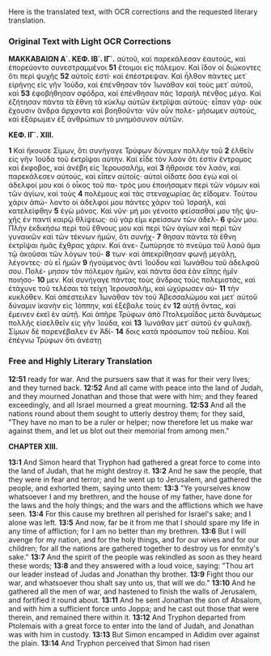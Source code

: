 Here is the translated text, with OCR corrections and the requested literary translation.

### Original Text with Light OCR Corrections

**ΜΑΚΚΑΒΑΙΩΝ Α΄. ΚΕΦ. ΙΒ΄. ΙΓ΄.**
αὐτοῦ, καὶ παρεκάλεσαν ἑαυτούς, καὶ ἐπορεύοντο συνεστραμμένοι
**51** ἕτοιμοι εἰς πόλεμον. Καὶ ἴδον οἱ διώκοντες ὅτι περὶ ψυχῆς
**52** αὐτοῖς ἐστί· καὶ ἐπέστρεψαν. Καὶ ἦλθον πάντες μετ᾿ εἰρήνης εἰς
    γῆν Ἰούδα, καὶ ἐπένθησαν τὸν Ἰωνάθαν καὶ τοὺς μετ᾿ αὐτοῦ, καὶ
**53** ἐφοβήθησαν σφόδρα, καὶ ἐπένθησαν πᾶς Ἰσραὴλ πένθος μέγα. Καὶ
    ἐζήτησαν πάντα τὰ ἔθνη τὰ κύκλῳ αὐτῶν ἐκτρῖψαι αὐτούς· εἶπαν
    γάρ· οὐκ ἔχουσιν ἄνδρα ἄρχοντα καὶ βοηθοῦντα· νῦν οὖν πολε-
    μήσωμεν αὐτούς, καὶ ἐξάρωμεν ἐξ ἀνθρώπων τὸ μνημόσυνον
    αὐτῶν.

**ΚΕΦ. ΙΓ΄. ΧΙΙΙ.**

**1** Καὶ ἤκουσε Σίμων, ὅτι συνήγαγε Τρύφων δύναμιν πολλὴν τοῦ
**2** ἐλθεῖν εἰς γῆν Ἰούδα τοῦ ἐκτρῖψαι αὐτήν. Καὶ εἶδε τὸν λαὸν
    ὅτι ἐστὶν ἔντρομος καὶ ἔκφοβος, καὶ ἀνέβη εἰς Ἱερουσαλήμ, καὶ
**3** ἤθροισε τὸν λαόν, καὶ παρεκάλεσεν αὐτούς, καὶ εἶπεν αὐτοῖς·
    αὐτοὶ οἴδατε ὅσα ἐγὼ καὶ οἱ ἀδελφοί μου καὶ ὁ οἶκος τοῦ πα-
    τρός μου ἐποιήσαμεν περὶ τῶν νόμων καὶ τῶν ἁγίων, καὶ τοὺς
**4** πολέμους καὶ τὰς στενοχωρίας ἃς εἴδομεν. Τούτου χάριν ἀπώ-
    λοντο οἱ ἀδελφοί μου πάντες χάριν τοῦ Ἰσραήλ, καὶ κατελείφθην
**5** ἐγὼ μόνος. Καὶ νῦν· μή μοι γένοιτο φείσασθαί μου τῆς ψυ-
    χῆς ἐν παντὶ καιρῷ θλίψεως· οὐ γὰρ εἰμι κρείσσων τῶν ἀδελ-
**6** φῶν μου. Πλὴν ἐκδικήσω περὶ τοῦ ἔθνους μου καὶ περὶ τῶν
    ἁγίων καὶ περὶ τῶν γυναικῶν καὶ τῶν τέκνων ἡμῶν, ὅτι συνήχ-
**7** θησαν πάντα τὰ ἔθνη ἐκτρῖψαι ἡμᾶς ἔχθρας χάριν. Καὶ ἀνε-
    ζωπύρησε τὸ πνεῦμα τοῦ λαοῦ ἅμα τῷ ἀκοῦσαι τῶν λόγων τού-
**8** των· καὶ ἀπεκρίθησαν φωνῇ μεγάλῃ, λέγοντες· σὺ εἶ ἡμῶν
**9** ἡγούμενος ἀντὶ Ἰούδου καὶ Ἰωνάθου τοῦ ἀδελφοῦ σου. Πολέ-
    μησον τὸν πόλεμον ἡμῶν, καὶ πάντα ὅσα ἐὰν εἴπῃς ἡμῖν ποιήσο-
**10** μεν. Καὶ συνήγαγε πάντας τοὺς ἄνδρας τοὺς πολεμιστάς, καὶ
    ἐτάχυνε τοῦ τελέσαι τὰ τείχη Ἱερουσαλήμ, καὶ ὠχύρωσεν αὐ-
**11** τὴν κυκλόθεν. Καὶ ἀπέστειλεν Ἰωνάθαν τὸν τοῦ Ἀβεσσαλώμου
    καὶ μετ᾿ αὐτοῦ δύναμιν ἱκανὴν εἰς Ἰόππην, καὶ ἐξέβαλε τοὺς ἐν
**12** αὐτῇ ὄντας, καὶ ἔμεινεν ἐκεῖ ἐν αὐτῇ. Καὶ ἀπῆρε Τρύφων ἀπὸ
    Πτολεμαΐδος μετὰ δυνάμεως πολλῆς εἰσελθεῖν εἰς γῆν Ἰούδα, καὶ
**13** Ἰωνάθαν μετ᾿ αὐτοῦ ἐν φυλακῇ. Σίμων δὲ παρενέβαλεν ἐν Ἀδί-
**14** δοις κατὰ πρόσωπον τοῦ πεδίου. Καὶ ἐπέγνω Τρύφων ὅτι ἀνέστῃ

### Free and Highly Literary Translation

**12:51** ready for war. And the pursuers saw that it was for their very lives; and they turned back.
**12:52** And all came with peace into the land of Judah, and they mourned Jonathan and those that were with him; and they feared exceedingly, and all Israel mourned a great mourning.
**12:53** And all the nations round about them sought to utterly destroy them; for they said, "They have no man to be a ruler or helper; now therefore let us make war against them, and let us blot out their memorial from among men."

**CHAPTER XIII.**

**13:1** And Simon heard that Tryphon had gathered a great force to come into the land of Judah, that he might destroy it.
**13:2** And he saw the people, that they were in fear and terror; and he went up to Jerusalem, and gathered the people, and exhorted them, saying unto them:
**13:3** "Ye yourselves know whatsoever I and my brethren, and the house of my father, have done for the laws and the holy things; and the wars and the afflictions which we have seen.
**13:4** For this cause my brethren all perished for Israel's sake; and I alone was left.
**13:5** And now, far be it from me that I should spare my life in any time of affliction; for I am no better than my brethren.
**13:6** But I will avenge for my nation, and for the holy things, and for our wives and for our children; for all the nations are gathered together to destroy us for enmity's sake."
**13:7** And the spirit of the people was rekindled as soon as they heard these words;
**13:8** and they answered with a loud voice, saying: "Thou art our leader instead of Judas and Jonathan thy brother.
**13:9** Fight thou our war, and whatsoever thou shalt say unto us, that will we do."
**13:10** And he gathered all the men of war, and hastened to finish the walls of Jerusalem, and fortified it round about.
**13:11** And he sent Jonathan the son of Absalom, and with him a sufficient force unto Joppa; and he cast out those that were therein, and remained there within it.
**13:12** And Tryphon departed from Ptolemais with a great force to enter into the land of Judah, and Jonathan was with him in custody.
**13:13** But Simon encamped in Adidim over against the plain.
**13:14** And Tryphon perceived that Simon had risen